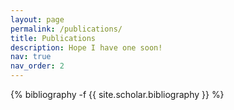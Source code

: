 ```yaml
---
layout: page
permalink: /publications/
title: Publications
description: Hope I have one soon!
nav: true
nav_order: 2
---
```

<!-- _pages/publications.md -->

<div class="publications">

{% bibliography -f {{ site.scholar.bibliography }} %}

</div>

